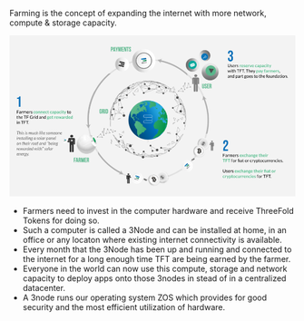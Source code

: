 
Farming is the concept of expanding the internet with more network, compute & storage capacity.

![](img/circular_tft.png)

- Farmers need to invest in the computer hardware and receive ThreeFold Tokens for doing so.
- Such a computer is called a 3Node and can be installed at home, in an office or any locaton  where existing internet connectivity is available.
- Every month that the 3Node has been up and running and connected to the internet for a long enough time TFT are being earned by the farmer.
- Everyone in the world can now use this compute, storage and network capacity to deploy apps onto those 3nodes in stead of in a centralized datacenter.
- A 3node runs our operating system ZOS which provides for good security and the most efficient utilization of hardware.

